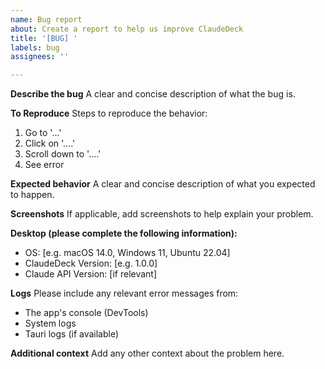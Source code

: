 ```yaml
---
name: Bug report
about: Create a report to help us improve ClaudeDeck
title: '[BUG] '
labels: bug
assignees: ''

---
```


**Describe the bug**
A clear and concise description of what the bug is.

**To Reproduce**
Steps to reproduce the behavior:
1. Go to '...'
2. Click on '....'
3. Scroll down to '....'
4. See error

**Expected behavior**
A clear and concise description of what you expected to happen.

**Screenshots**
If applicable, add screenshots to help explain your problem.

**Desktop (please complete the following information):**
 - OS: [e.g. macOS 14.0, Windows 11, Ubuntu 22.04]
 - ClaudeDeck Version: [e.g. 1.0.0]
 - Claude API Version: [if relevant]

**Logs**
Please include any relevant error messages from:
- The app's console (DevTools)
- System logs
- Tauri logs (if available)

**Additional context**
Add any other context about the problem here.